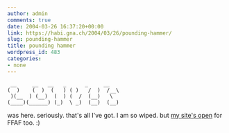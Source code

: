 ```yaml
---
author: admin
comments: true
date: 2004-03-26 16:37:20+00:00
link: https://habi.gna.ch/2004/03/26/pounding-hammer/
slug: pounding-hammer
title: pounding hammer
wordpress_id: 483
categories:
- none
---
```



     __     __   __   _      _     __   
    (  )    (  )  (   ) ( )   /  )  /__\  
     )(__  ) (__)  (  ) (  /  (__)   \ 
    (____)(______) (_)  \ _)  (__)  (__)
    



was here. seriously. that's all I've got. I am so wiped. but [my site's open](http://www.incogblogo.net/) for FFAF too. :)
